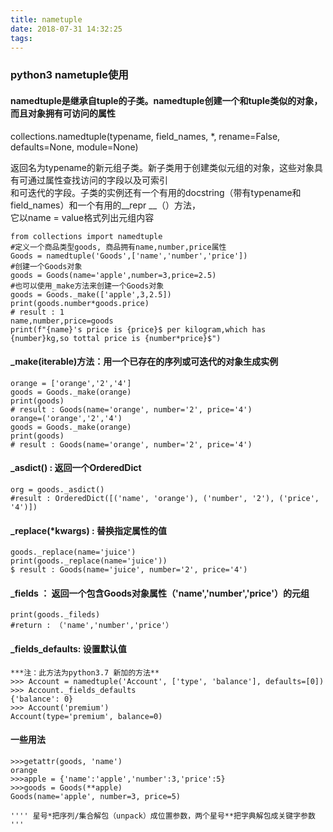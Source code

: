 ```yaml
---
title: nametuple
date: 2018-07-31 14:32:25
tags:
---
```


### python3 nametuple使用
#### namedtuple是继承自tuple的子类。namedtuple创建一个和tuple类似的对象，而且对象拥有可访问的属性  
collections.namedtuple(typename, field_names, *, rename=False, defaults=None, module=None)  

返回名为typename的新元组子类。新子类用于创建类似元组的对象，这些对象具有可通过属性查找访问的字段以及可索引  
和可​​迭代的字段。子类的实例还有一个有用的docstring（带有typename和field_names）和一个有用的__repr __（）方法，  
它以name = value格式列出元组内容

    from collections import namedtuple
    #定义一个商品类型goods, 商品拥有name,number,price属性
    Goods = namedtuple('Goods',['name','number','price'])
    #创建一个Goods对象
    goods = Goods(name='apple',number=3,price=2.5)
    #也可以使用_make方法来创建一个Goods对象
    goods = Goods._make(['apple',3,2.5])
    print(goods.number*goods.price)
    # result : 1
    name,number,price=goods
    print(f"{name}'s price is {price}$ per kilogram,which has {number}kg,so tottal price is {number*price}$")

#### _make(iterable)方法：用一个已存在的序列或可迭代的对象生成实例
    orange = ['orange','2','4']
    goods = Goods._make(orange)
    print(goods)
    # result : Goods(name='orange', number='2', price='4')
    orange=('orange','2','4')
    goods = Goods._make(orange)
    print(goods)
    # result : Goods(name='orange', number='2', price='4')

#### _asdict() : 返回一个OrderedDict
    org = goods._asdict()
    #result : OrderedDict([('name', 'orange'), ('number', '2'), ('price', '4')])

#### _replace(*kwargs) : 替换指定属性的值
    goods._replace(name='juice')
    print(goods._replace(name='juice'))
    $ result : Goods(name='juice', number='2', price='4')

#### _fields ： 返回一个包含Goods对象属性（'name','number','price'）的元组
    print(goods._fileds)
    #return : （'name','number','price'）

#### _fields_defaults: 设置默认值
    ***注：此方法为python3.7 新加的方法**
    >>> Account = namedtuple('Account', ['type', 'balance'], defaults=[0])
    >>> Account._fields_defaults
    {'balance': 0}
    >>> Account('premium')
    Account(type='premium', balance=0)

#### 一些用法
    >>>getattr(goods, 'name')
    orange
    >>>apple = {'name':'apple','number':3,'price':5}
    >>>goods = Goods(**apple)
    Goods(name='apple', number=3, price=5)

    '''' 星号*把序列/集合解包（unpack）成位置参数，两个星号**把字典解包成关键字参数 '''


